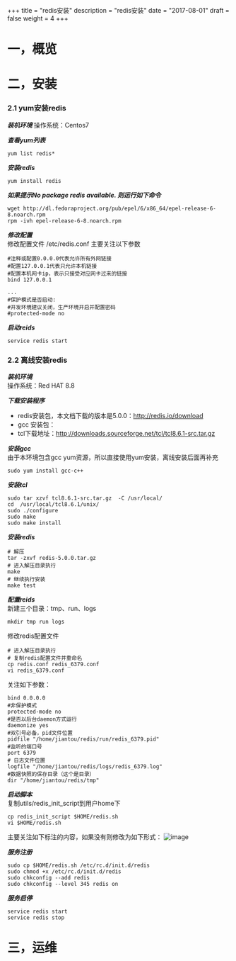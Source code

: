 +++
title = "redis安装"
description = "redis安装"
date = "2017-08-01"
draft = false
weight = 4
+++
# 一，概览

# 二，安装

### 2.1 yum安装redis

***装机环境***
操作系统：Centos7

***查看yum列表***  

```
yum list redis*
```
***安装redis***  

```
yum install redis
```

***如果提示No package redis available. 则运行如下命令***
```
wget http://dl.fedoraproject.org/pub/epel/6/x86_64/epel-release-6-8.noarch.rpm
rpm -ivh epel-release-6-8.noarch.rpm
```

***修改配置***  
修改配置文件 /etc/redis.conf
主要关注以下参数
```
#注释或配置0.0.0.0代表允许所有外网链接
#配置127.0.0.1代表只允许本机链接
#配置本机网卡ip，表示只接受对应网卡过来的链接
bind 127.0.0.1

...
#保护模式是否启动:
#开发环境建议关闭，生产环境开启并配置密码
#protected-mode no

```

***启动reids***  

```
service redis start
```

### 2.2 离线安装redis 

***装机环境***  
操作系统：Red HAT 8.8  

***下载安装程序***  
- redis安装包，本文档下载的版本是5.0.0：http://redis.io/download  
- gcc 安装包：  
- tcl下载地址：http://downloads.sourceforge.net/tcl/tcl8.6.1-src.tar.gz  

***安装gcc***  
由于本环境包含gcc yum资源，所以直接使用yum安装，离线安装后面再补充
```
sudo yum install gcc-c++
```

***安装tcl***
```
sudo tar xzvf tcl8.6.1-src.tar.gz  -C /usr/local/
cd  /usr/local/tcl8.6.1/unix/
sudo ./configure
sudo make
sudo make install
```

***安装redis***  
```
# 解压
tar -zxvf redis-5.0.0.tar.gz
# 进入解压目录执行
make
# 继续执行安装
make test
```

***配置reids***  
新建三个目录：tmp、run、logs  
```
mkdir tmp run logs
```

修改redis配置文件
```
# 进入解压目录执行
# 复制redis配置文件并重命名
cp redis.conf redis_6379.conf
vi redis_6379.conf
```

关注如下参数：  
```
bind 0.0.0.0
#非保护模式
protected-mode no
#是否以后台daemon方式运行
daemonize yes
#双引号必备，pid文件位置
pidfile "/home/jiantou/redis/run/redis_6379.pid"
#监听的端口号
port 6379
# 日志文件位置
logfile "/home/jiantou/redis/logs/redis_6379.log"
#数据快照的保存目录（这个是目录）
dir "/home/jiantou/redis/tmp"
```

***启动脚本***  
复制utils/redis_init_script到用户home下  
```
cp redis_init_script $HOME/redis.sh
vi $HOME/redis.sh
```
主要关注如下标注的内容，如果没有则修改为如下形式：
![image](/img/docs/deploy/jar/images/redis2.png)

***服务注册***  
```
sudo cp $HOME/redis.sh /etc/rc.d/init.d/redis
sudo chmod +x /etc/rc.d/init.d/redis
sudo chkconfig --add redis
sudo chkconfig --level 345 redis on
```

***服务启停***  
```
service redis start
service redis stop

```
# 三，运维